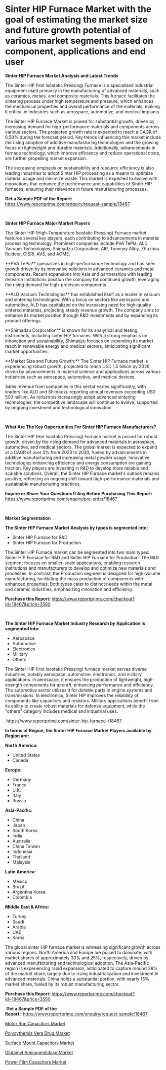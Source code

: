 <p><h1>Sinter HIP Furnace Market with the goal of estimating the market size and future growth potential of various market segments based on component, applications and end user</h1></p><p><strong>Sinter HIP Furnace Market Analysis and Latest Trends</strong></p>
<p><p>The Sinter HIP (Hot Isostatic Pressing) Furnace is a specialized industrial equipment used primarily in the manufacturing of advanced materials, such as ceramics, metals, and composite materials. This furnace facilitates the sintering process under high temperature and pressure, which enhances the mechanical properties and overall performance of the materials, making it critical in industries such as aerospace, automotive, and medical implants.</p><p>The Sinter HIP Furnace Market is poised for substantial growth, driven by increasing demand for high-performance materials and components across various sectors. The projected growth rate is expected to reach a CAGR of 6.50% during the forecast period. Key trends influencing this market include the rising adoption of additive manufacturing technologies and the growing focus on lightweight and durable materials. Additionally, advancements in furnace technology, which improve efficiency and reduce operational costs, are further propelling market expansion. </p><p>The increasing emphasis on sustainability and resource efficiency is also leading industries to adopt Sinter HIP processing as a means to optimize material usage and minimize waste. This market is expected to evolve with innovations that enhance the performance and capabilities of Sinter HIP furnaces, ensuring their relevance in future manufacturing processes.</p></p>
<p><strong>Get a Sample PDF of the Report:&nbsp;</strong> <a href="https://www.reportprime.com/enquiry/request-sample/18467?utm_campaign=1088&utm_medium=2&utm_source=Github&utm_content=ia&utm_term=21112024&utm_id=sinter-hip-furnace">https://www.reportprime.com/enquiry/request-sample/18467</a></p>
<p>&nbsp;</p>
<p><strong>Sinter HIP Furnace Major Market Players</strong></p>
<p><p>The Sinter HIP (High-Temperature Isostatic Pressing) Furnace market features several key players, each contributing to advancements in material processing technology. Prominent companies include PVA TePla, ALD Vacuum Technologies, Shimadzu Corporation, AIP, Toonney Alloy, Zhuzhou Ruideer, CISRI, AVS, and ACME.</p><p>**PVA TePla** specializes in high-performance technology and has seen growth driven by its innovative solutions in advanced ceramics and metal components. Recent expansions into Asia and partnerships with leading research institutions position the company for continued growth, leveraging the rising demand for high-precision components.</p><p>**ALD Vacuum Technologies** has established itself as a leader in vacuum and sintering technologies. With a focus on sectors like aerospace and automotive, ALD has capitalized on the increasing need for high-quality sintered materials, projecting steady revenue growth. The company aims to enhance its market position through R&D investments and by expanding its product offerings.</p><p>**Shimadzu Corporation** is known for its analytical and testing instruments, including sinter HIP furnaces. With a strong emphasis on innovation and sustainability, Shimadzu focuses on expanding its market reach in renewable energy and medical sectors, anticipating significant market opportunities.</p><p>**Market Size and Future Growth:** The Sinter HIP Furnace market is experiencing robust growth, projected to reach USD 1.5 billion by 2026, driven by advancements in material science and applications across various industries such as aerospace, automotive, and medical devices.</p><p>Sales revenue from companies in this sector varies significantly, with leaders like ALD and Shimadzu reporting annual revenues exceeding USD 500 million. As industries increasingly adopt advanced sintering technologies, the competitive landscape will continue to evolve, supported by ongoing investment and technological innovation.</p></p>
<p>&nbsp;</p>
<p><strong>What Are The Key Opportunities For Sinter HIP Furnace Manufacturers?</strong></p>
<p><p>The Sinter HIP (Hot Isostatic Pressing) Furnace market is poised for robust growth, driven by the rising demand for advanced materials in aerospace, automotive, and medical sectors. The global market is expected to expand at a CAGR of over 5% from 2023 to 2030, fueled by advancements in additive manufacturing and increasing metal powder usage. Innovative technologies enhancing efficiency and energy consumption are gaining traction. Key players are investing in R&D to develop more reliable and scalable solutions. Overall, the Sinter HIP Furnace market's outlook remains positive, reflecting an ongoing shift toward high-performance materials and sustainable manufacturing practices.</p></p>
<p><strong>Inquire or Share Your Questions If Any Before Purchasing This Report:</strong> <a href="https://www.reportprime.com/enquiry/pre-order/18467?utm_campaign=1088&utm_medium=2&utm_source=Github&utm_content=ia&utm_term=21112024&utm_id=sinter-hip-furnace">https://www.reportprime.com/enquiry/pre-order/18467</a></p>
<p>&nbsp;</p>
<p><strong>Market Segmentation</strong></p>
<p><strong>The Sinter HIP Furnace Market Analysis by types is segmented into:</strong></p>
<p><ul><li>Sinter HIP Furnace for R&D</li><li>Sinter HIP Furnace for Production</li></ul></p>
<p><p>The Sinter HIP Furnace market can be segmented into two main types: Sinter HIP Furnace for R&D and Sinter HIP Furnace for Production. The R&D segment focuses on smaller-scale applications, enabling research institutions and manufacturers to develop and optimize new materials and processes. In contrast, the Production segment is designed for high-volume manufacturing, facilitating the mass production of components with enhanced properties. Both types cater to distinct needs within the metal and ceramic industries, emphasizing innovation and efficiency.</p></p>
<p><strong>Purchase this Report:&nbsp;</strong><a href="https://www.reportprime.com/checkout?id=18467&price=3590&utm_campaign=1088&utm_medium=2&utm_source=Github&utm_content=ia&utm_term=21112024&utm_id=sinter-hip-furnace">https://www.reportprime.com/checkout?id=18467&price=3590</a></p>
<p>&nbsp;</p>
<p><strong>The Sinter HIP Furnace Market Industry Research by Application is segmented into:</strong></p>
<p><ul><li>Aerospace</li><li>Automotive</li><li>Electronics</li><li>Military</li><li>Others</li></ul></p>
<p><p>The Sinter HIP (Hot Isostatic Pressing) furnace market serves diverse industries, notably aerospace, automotive, electronics, and military applications. In aerospace, it ensures the production of lightweight, high-strength components for aircraft, enhancing performance and efficiency. The automotive sector utilizes it for durable parts in engine systems and transmissions. In electronics, Sinter HIP improves the reliability of components like capacitors and resistors. Military applications benefit from its ability to create robust materials for defense equipment, while the "others" category includes medical and industrial uses.</p></p>
<p><a href="https://www.reportprime.com/sinter-hip-furnace-r18467?utm_campaign=1088&utm_medium=2&utm_source=Github&utm_content=ia&utm_term=21112024&utm_id=sinter-hip-furnace">&nbsp;https://www.reportprime.com/sinter-hip-furnace-r18467</a></p>
<p><strong>In terms of Region, the Sinter HIP Furnace Market Players available by Region are:</strong></p>
<p>
    <p> <strong> North America: </strong>
        <ul>
            <li>United States</li>
            <li>Canada</li>
        </ul>
        </p> 
    <p> <strong> Europe: </strong>
        <ul>
            <li>Germany</li>
            <li>France</li>
            <li>U.K.</li>
            <li>Italy</li>
            <li>Russia</li>
        </ul>
        </p> 
    <p> <strong> Asia-Pacific: </strong>
        <ul>
            <li>China</li>
            <li>Japan</li>
            <li>South Korea</li>
            <li>India</li>
            <li>Australia</li>
            <li>China Taiwan</li>
            <li>Indonesia</li>
            <li>Thailand</li>
            <li>Malaysia</li>
        </ul>
        </p> 
    <p> <strong> Latin America: </strong>
        <ul>
            <li>Mexico</li>
            <li>Brazil</li>
            <li>Argentina Korea</li>
            <li>Colombia</li>
        </ul>
        </p> 
    <p> <strong> Middle East & Africa: </strong>
        <ul>
            <li>Turkey</li>
            <li>Saudi</li>
            <li>Arabia</li>
            <li>UAE</li>
            <li>Korea</li>
        </ul>
    </p>
    </p>
<p><p>The global sinter HIP furnace market is witnessing significant growth across various regions. North America and Europe are poised to dominate, with market shares of approximately 30% and 25%, respectively, driven by advanced manufacturing and technological adoption. The Asia-Pacific region is experiencing rapid expansion, anticipated to capture around 28% of the market share, largely due to rising industrialization and investment in advanced materials. China holds a substantial portion, with nearly 15% market share, fueled by its robust manufacturing sector.</p></p>
<p><strong>Purchase this Report: </strong><a href="https://www.reportprime.com/checkout?id=18467&price=3590&utm_campaign=1088&utm_medium=2&utm_source=Github&utm_content=ia&utm_term=21112024&utm_id=sinter-hip-furnace">https://www.reportprime.com/checkout?id=18467&price=3590</a></p>
<p>&nbsp;<strong>Get a Sample PDF of the Report:&nbsp;&nbsp;</strong><a href="https://www.reportprime.com/enquiry/request-sample/18467?utm_campaign=1088&utm_medium=2&utm_source=Github&utm_content=ia&utm_term=21112024&utm_id=sinter-hip-furnace">https://www.reportprime.com/enquiry/request-sample/18467</a></p>
<p><strong></strong></p>
<p><p><a href="https://www.linkedin.com/pulse/future-motor-run-capacitors-market-global-forecast-trends-2024-iz3ef?utm_campaign=1088&utm_medium=2&utm_source=Github&utm_content=ia&utm_term=21112024&utm_id=sinter-hip-furnace">Motor Run Capacitors Market</a></p><p><a href="https://issuu.com/reportprime-2/docs/polycythemia-vera-drug-market-size-_28802ccf195154?utm_campaign=1088&utm_medium=2&utm_source=Github&utm_content=ia&utm_term=21112024&utm_id=sinter-hip-furnace">Polycythemia Vera Drug Market</a></p><p><a href="https://www.linkedin.com/pulse/surface-mount-capacitors-market-size-type-product-global-industry-fokwf?utm_campaign=1088&utm_medium=2&utm_source=Github&utm_content=ia&utm_term=21112024&utm_id=sinter-hip-furnace">Surface Mount Capacitors Market</a></p><p><a href="https://issuu.com/reportprime-2/docs/glutamyl-aminopeptidase-market-size_a8e444d0025913?utm_campaign=1088&utm_medium=2&utm_source=Github&utm_content=ia&utm_term=21112024&utm_id=sinter-hip-furnace">Glutamyl Aminopeptidase Market</a></p><p><a href="https://www.linkedin.com/pulse/insights-power-film-capacitors-market-size-which-expanding-12-zpvuf?utm_campaign=1088&utm_medium=2&utm_source=Github&utm_content=ia&utm_term=21112024&utm_id=sinter-hip-furnace">Power Film Capacitors Market</a></p></p>
